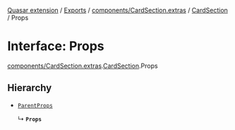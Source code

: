 [Quasar extension](../index.md) / [Exports](../modules.md) / [components/CardSection.extras](../modules/components_CardSection_extras.md) / [CardSection](../modules/components_CardSection_extras.CardSection.md) / Props

# Interface: Props

[components/CardSection.extras](../modules/components_CardSection_extras.md).[CardSection](../modules/components_CardSection_extras.CardSection.md).Props

## Hierarchy

- [`ParentProps`](components_CardSection_extras.CardSection.ParentProps.md)

  ↳ **`Props`**
